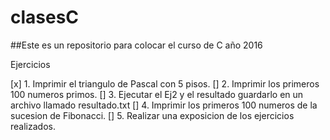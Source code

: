 # clasesC

##Este es un repositorio para colocar el curso de C año 2016 

Ejercicios

[x] 1.  Imprimir el triangulo de Pascal con 5 pisos.
[]  2.  Imprimir los primeros 100 numeros primos.
[]  3.  Ejecutar el Ej2 y el resultado guardarlo en un archivo llamado resultado.txt
[]  4.  Imprimir los primeros 100 numeros de la sucesion de Fibonacci.
[]  5.  Realizar una exposicion de los ejercicios realizados.  


